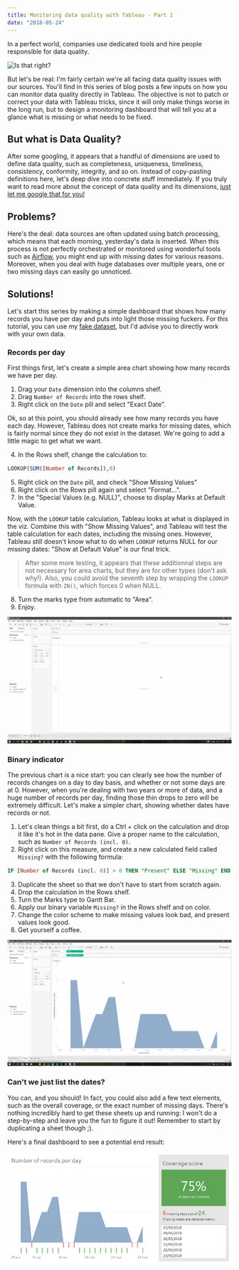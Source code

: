 ```yaml
---
title: Monitoring data quality with Tableau - Part 1
date: "2018-05-24"
---
```


In a perfect world, companies use dedicated tools and hire people responsible for data quality.

![Is that right?](./haha.gif)

But let's be real: I'm fairly certain we're all facing data quality issues with our sources. You'll find in this series of blog posts a few inputs on how you can monitor data quality directly in Tableau. The objective is not to patch or correct your data with Tableau tricks, since it will only make things worse in the long run, but to design a monitoring dashboard that will tell you at a glance what is missing or what needs to be fixed.

## But what is Data Quality?

After some googling, it appears that a handful of dimensions are used to define data quality, such as completeness, uniqueness, timeliness, consistency, conformity, integrity, and so on. Instead of copy-pasting definitions here, let's deep dive into concrete stuff immediately. If you truly want to read more about the concept of data quality and its dimensions, [just let me google that for you!](http://www.letmegooglethat.com/?q=data+quality+dimensions)

## Problems?

Here's the deal: data sources are often updated using batch processing, which means that each morning, yesterday's data is inserted. When this process is not perfectly orchestrated or monitored using wonderful tools such as [Airflow](https://airflow.apache.org/), you might end up with missing dates for various reasons. Moreover, when you deal with huge databases over multiple years, one or two missing days can easily go unnoticed.

[comment]: # (Stop it GIF)

## Solutions!

Let's start this series by making a simple dashboard that shows how many records you have per day and puts into light those missing fuckers. For this tutorial, you can use my [fake dataset](./fake_data.xlsx), but I'd advise you to directly work with your own data.

### Records per day

First things first, let's create a simple area chart showing how many records we have per day.

1. Drag your `Date` dimension into the columns shelf.
2. Drag `Number of Records` into the rows shelf.
3. Right click on the `Date` pill and select "Exact Date".

Ok, so at this point, you should already see how many records you have each day. However, Tableau does not create marks for missing dates, which is fairly normal since they do not exist in the dataset. We're going to add a little magic to get what we want.

4. In the Rows shelf, change the calculation to:

```sql
LOOKUP(SUM([Number of Records]),0)
```

5. Right click on the `Date` pill, and check "Show Missing Values"
6. Right click on the Rows pill again and select "Format...".
7. In the "Special Values (e.g. NULL)", choose to display Marks at Default Value.

Now, with the `LOOKUP` table calculation, Tableau looks at what is displayed in the viz. Combine this with "Show Missing Values", and Tableau will test the table calculation for each dates, including the missing ones. However, Tableau still doesn't know what to do when `LOOKUP` returns NULL for our missing dates: "Show at Default Value" is our final trick.

> After some more testing, it appears that these additionnal steps are not necessary for area charts, but they are for other types (don't ask why!). Also, you could avoid the seventh step by wrapping the `LOOKUP` formula with `ZN()`, which forces 0 when NULL.

8. Turn the marks type from automatic to "Area".
9. Enjoy.

![Records per day area chart](./firstChart.gif)

### Binary indicator

The previous chart is a nice start: you can clearly see how the number of records changes on a day to day basis, and whether or not some days are at 0. However, when you're dealing with two years or more of data, and a huge number of records per day, finding those thin drops to zero will be extremely difficult. Let's make a simpler chart, showing whether dates have records or not.

1. Let's clean things a bit first, do a Ctrl + click on the calculation and drop it like it's hot in the data pane. Give a proper name to the calculation, such as `Number of Records (incl. 0)`.
2. Right click on this measure, and create a new calculated field called `Missing?` with the following formula:

```sql
IF [Number of Records (incl. 0)] > 0 THEN "Present" ELSE "Missing" END
```

3. Duplicate the sheet so that we don't have to start from scratch again.
4. Drop the calculation in the Rows shelf.
5. Turn the Marks type to Gantt Bar.
6. Apply our binary variable `Missing?` in the Rows shelf and on color.
7. Change the color scheme to make missing values look bad, and present values look good.
8. Get yourself a coffee.

![Binary indicator chart](./secondChart.gif)

### Can't we just list the dates?

You can, and you should! In fact, you could also add a few text elements, such as the overall coverage, or the exact number of missing days. There's nothing incredibly hard to get these sheets up and running: I won't do a step-by-step and leave you the fun to figure it out! Remember to start by duplicating a sheet though ;).

Here's a final dashboard to see a potential end result:

![Dashboard](./dashboard.png)
